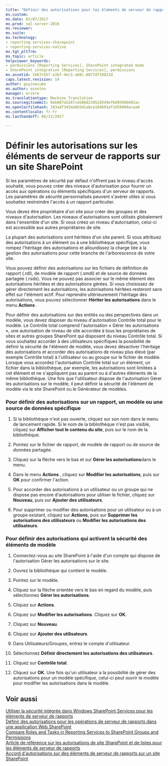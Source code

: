```yaml
---
title: "Définir des autorisations pour les éléments de serveur de rapports sur un Site SharePoint | Documents Microsoft"
ms.custom: 
ms.date: 03/07/2017
ms.prod: sql-server-2016
ms.reviewer: 
ms.suite: 
ms.technology:
- reporting-services-sharepoint
- reporting-services-native
ms.tgt_pltfrm: 
ms.topic: article
helpviewer_keywords:
- permissions [Reporting Services], SharePoint integrated mode
- SharePoint integration [Reporting Services], permissions
ms.assetid: 2467c657-a3bf-4ec3-a88c-8877df19823d
caps.latest.revision: 14
author: guyinacube
ms.author: asaxton
manager: erikre
ms.translationtype: Machine Translation
ms.sourcegitcommit: 0eb007a5207ceb0b023952d5d9ef6d95986092ac
ms.openlocfilehash: 183adf345dabb5d1abce184691ef2d59904ecaa0
ms.contentlocale: fr-fr
ms.lasthandoff: 06/13/2017

---
```

# <a name="set-permissions-for-report-server-items-on-a-sharepoint-site"></a>Définir les autorisations sur les éléments de serveur de rapports sur un site SharePoint
  Si les paramètres de sécurité par défaut n'offrent pas le niveau d'accès souhaité, vous pouvez créer des niveaux d'autorisation pour fournir un accès aux opérations ou éléments spécifiques d'un serveur de rapports. Les paramètres de sécurité personnalisés peuvent s'avérer utiles si vous souhaitez restreindre l'accès à un rapport particulier.  
  
 Vous devez être propriétaire d'un site pour créer des groupes et des niveaux d'autorisation. Les niveaux d'autorisations sont utilisés globalement dans l'ensemble d'un site. Si vous créez un niveau d'autorisation, celui-ci est accessible aux autres propriétaires de site.  
  
 La plupart des autorisations sont héritées d'un site parent. Si vous attribuez des autorisations à un élément ou à une bibliothèque spécifique, vous rompez l'héritage des autorisations et allourdissez la charge liée à la gestion des autorisations pour cette branche de l'arborescence de votre site.  
  
 Vous pouvez définir des autorisations sur les fichiers de définition de rapport (.rdl), de modèle de rapport (.smdl) et de source de données partagée (.rsds). Vous ne pouvez pas associer sur le même élément des autorisations héritées et des autorisations gérées. Si vous choisissez de gérer directement les autorisations, les autorisations héritées resteront sans effet sur l'élément actif. Pour reprendre ultérieurement l'héritage des autorisations, vous pouvez sélectionner **Hériter les autorisations** dans le menu **Actions** .  
  
 Pour définir des autorisations sur des entités ou des perspectives dans un modèle, vous devez disposer du niveau d'autorisation Contrôle total pour le modèle. Le Contrôle total comprend l'autorisation « Gérer les autorisations », une autorisation de niveau de site accordée à tous les propriétaires de sites et autres groupes SharePoint qui disposent du niveau Contrôle total. Si vous souhaitez accorder à des utilisateurs spécifiques la possibilité de définir la sécurité de l'élément de modèle, vous devez désactiver l'héritage des autorisations et accorder des autorisations de niveau plus élevé (par exemple Contrôle total) à l'utilisateur ou au groupe sur le fichier de modèle. Lorsque vous accordez l'autorisation Contrôle total sur un élément, un fichier dans la bibliothèque, par exemple, les autorisations sont limitées à cet élément et ne s'appliquent pas au parent ou à d'autres éléments de la même bibliothèque. Une fois que l'utilisateur dispose de l'autorisation Gérer les autorisations sur le modèle, il peut définir la sécurité de l'élément de modèle via le site SharePoint ou le Générateur de modèles.  
  
### <a name="to-set-permissions-on-an-individual-report-model-or-data-source"></a>Pour définir des autorisations sur un rapport, un modèle ou une source de données spécifique  
  
1.  Si la bibliothèque n'est pas ouverte, cliquez sur son nom dans le menu de lancement rapide. Si le nom de la bibliothèque n'est pas visible, cliquez sur **Afficher tout le contenu du site**, puis sur le nom de la bibliothèque.  
  
2.  Pointez sur le fichier de rapport, de modèle de rapport ou de source de données partagée.  
  
3.  Cliquez sur la flèche vers le bas et sur **Gérer les autorisations**dans le menu.  
  
4.  Dans le menu **Actions** , cliquez sur **Modifier les autorisations**, puis sur **OK** pour confirmer l'action.  
  
5.  Pour accorder des autorisations à un utilisateur ou un groupe qui ne dispose pas encore d'autorisations pour utiliser le fichier, cliquez sur **Nouveau**, puis sur **Ajouter des utilisateurs**.  
  
6.  Pour supprimer ou modifier des autorisations pour un utilisateur ou à un groupe existant, cliquez sur **Actions**, puis sur **Supprimer les autorisations des utilisateurs** ou **Modifier les autorisations des utilisateurs**.  
  
### <a name="to-set-permissions-that-enable-model-item-security"></a>Pour définir des autorisations qui activent la sécurité des éléments de modèle  
  
1.  Connectez-vous au site SharePoint à l'aide d'un compte qui dispose de l'autorisation Gérer les autorisations sur le site.  
  
2.  Ouvrez la bibliothèque qui contient le modèle.  
  
3.  Pointez sur le modèle.  
  
4.  Cliquez sur la flèche orientée vers le bas en regard du modèle, puis sélectionnez **Gérer les autorisations**.  
  
5.  Cliquez sur **Actions**.  
  
6.  Cliquez sur **Modifier les autorisations**. Cliquez sur **OK**.  
  
7.  Cliquez sur **Nouveau**.  
  
8.  Cliquez sur **Ajouter des utilisateurs**.  
  
9. Dans Utilisateurs/Groupes, entrez le compte d'utilisateur.  
  
10. Sélectionnez **Définir directement les autorisations des utilisateurs**.  
  
11. Cliquez sur **Contrôle total**.  
  
12. Cliquez sur **OK**. Une fois qu'un utilisateur a la possibilité de gérer des autorisations pour un modèle spécifique, celui-ci peut ouvrir le modèle pour modifier les autorisations dans le modèle.  
  
## <a name="see-also"></a>Voir aussi  
 [Utiliser la sécurité intégrée dans Windows SharePoint Services pour les éléments de serveur de rapports](../../reporting-services/security/use-built-in-security-in-windows-sharepoint-services-for-report-server-items.md)   
 [Définir des autorisations pour les opérations de serveur de rapports dans une application Web SharePoint](../../reporting-services/security/set-permissions-for-report-server-operations-in-a-sharepoint-web-application.md)   
 [Compare Roles and Tasks in Reporting Services to SharePoint Groups and Permissions](../../reporting-services/security/reporting-services-roles-tasks-vs-sharepoint-groups-permissions.md)   
 [Article de référence sur les autorisations de site SharePoint et de listes pour les éléments de serveur de rapports](../../reporting-services/security/sharepoint-site-and-list-permission-reference-for-report-server-items.md)   
 [Accord d'autorisations sur des éléments de serveur de rapports sur un site SharePoint](../../reporting-services/security/granting-permissions-on-report-server-items-on-a-sharepoint-site.md)  
  
  
